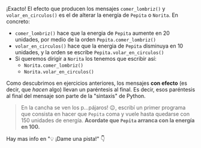 ¡Exacto! El efecto que producen los mensajes `comer_lombriz()` y `volar_en_circulos()` es el de alterar la energía de `Pepita` o `Norita`. En concreto: 

* `comer_lombriz()` hace que la energia de `Pepita` aumente en 20 unidades, por medio de la orden `Pepita.comer_lombriz()`
* `volar_en_circulos()` hace que la energia de `Pepita` disminuya en 10 unidades, y la orden se escribe `Pepita.volar_en_circulos()` 
* Si queremos dirigir a `Norita` los tenemos que escribir así:
    * `Norita.comer_lombriz()` 
    * `Norita.volar_en_circulos()` 


Como descubrimos en ejercicios anteriores,  los mensajes **con efecto** (es decir, que _hacen_ algo) llevan un paréntesis al final. Es decir, esos paréntesis al final del mensaje son parte de la "sintaxis" de Python.  

> En la cancha se ven los p...pájaros! :wink:, escribí un primer programa que consista en hacer que `Pepita` coma y vuele hasta quedarse con 150 unidades de energía. **Acordate que `Pepita` arranca con la energía en 100.**

Hay mas info en ":bulb: ¡Dame una pista!"   :point_down:
   
   